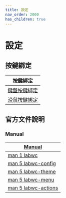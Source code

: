 ```yaml
---
title: 設定
nav_order: 2000
has_children: true
---
```



# 設定




## 按鍵綁定

| 按鍵綁定 |
| --- |
| [鍵盤按鍵綁定](https://samwhelp.github.io/note-about-ultramarine-xfce/read/config/keybind.html) |
| [滑鼠按鍵綁定](https://samwhelp.github.io/note-about-ultramarine-xfce/read/config/mousebind.html) |




## 官方文件說明

### Manual

| [Manual](https://labwc.github.io/manual.html) |
| --- |
| [man 1 labwc](https://labwc.github.io/labwc.1.html) |
| [man 5 labwc-config](https://labwc.github.io/labwc-config.5.html) |
| [man 5 labwc-theme](https://labwc.github.io/labwc-theme.5.html) |
| [man 5 labwc-menu](https://labwc.github.io/labwc-menu.5.html) |
| [man 5 labwc-actions ](https://labwc.github.io/labwc-actions.5.html) |
